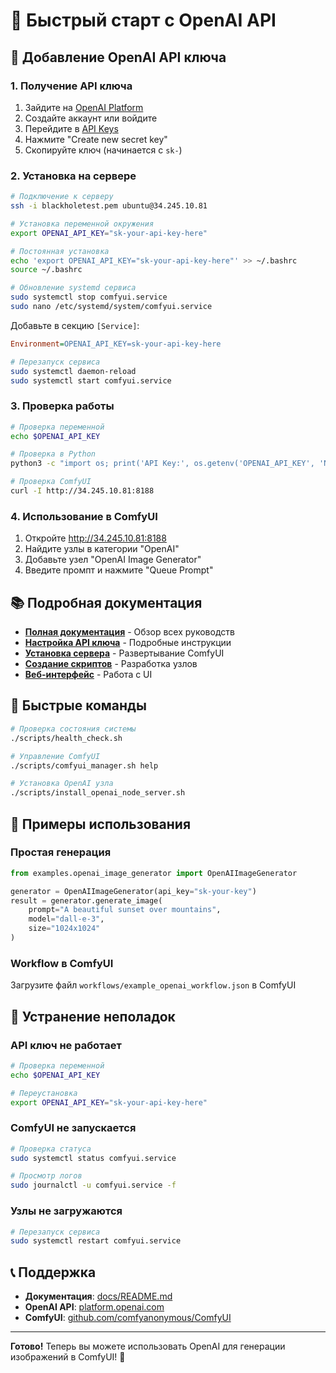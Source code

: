 # 🚀 Быстрый старт с OpenAI API

## 🔑 Добавление OpenAI API ключа

### 1. Получение API ключа
1. Зайдите на [OpenAI Platform](https://platform.openai.com/)
2. Создайте аккаунт или войдите
3. Перейдите в [API Keys](https://platform.openai.com/api-keys)
4. Нажмите "Create new secret key"
5. Скопируйте ключ (начинается с `sk-`)

### 2. Установка на сервере

```bash
# Подключение к серверу
ssh -i blackholetest.pem ubuntu@34.245.10.81

# Установка переменной окружения
export OPENAI_API_KEY="sk-your-api-key-here"

# Постоянная установка
echo 'export OPENAI_API_KEY="sk-your-api-key-here"' >> ~/.bashrc
source ~/.bashrc

# Обновление systemd сервиса
sudo systemctl stop comfyui.service
sudo nano /etc/systemd/system/comfyui.service
```

Добавьте в секцию `[Service]`:
```ini
Environment=OPENAI_API_KEY=sk-your-api-key-here
```

```bash
# Перезапуск сервиса
sudo systemctl daemon-reload
sudo systemctl start comfyui.service
```

### 3. Проверка работы

```bash
# Проверка переменной
echo $OPENAI_API_KEY

# Проверка в Python
python3 -c "import os; print('API Key:', os.getenv('OPENAI_API_KEY', 'Not found'))"

# Проверка ComfyUI
curl -I http://34.245.10.81:8188
```

### 4. Использование в ComfyUI

1. Откройте http://34.245.10.81:8188
2. Найдите узлы в категории "OpenAI"
3. Добавьте узел "OpenAI Image Generator"
4. Введите промпт и нажмите "Queue Prompt"

## 📚 Подробная документация

- **[Полная документация](./docs/README.md)** - Обзор всех руководств
- **[Настройка API ключа](./docs/04_openai_api_setup.md)** - Подробные инструкции
- **[Установка сервера](./docs/01_comfyui_server_setup.md)** - Развертывание ComfyUI
- **[Создание скриптов](./docs/02_openai_custom_scripts.md)** - Разработка узлов
- **[Веб-интерфейс](./docs/03_comfyui_web_interface.md)** - Работа с UI

## 🔧 Быстрые команды

```bash
# Проверка состояния системы
./scripts/health_check.sh

# Управление ComfyUI
./scripts/comfyui_manager.sh help

# Установка OpenAI узла
./scripts/install_openai_node_server.sh
```

## 🎯 Примеры использования

### Простая генерация
```python
from examples.openai_image_generator import OpenAIImageGenerator

generator = OpenAIImageGenerator(api_key="sk-your-key")
result = generator.generate_image(
    prompt="A beautiful sunset over mountains",
    model="dall-e-3",
    size="1024x1024"
)
```

### Workflow в ComfyUI
Загрузите файл `workflows/example_openai_workflow.json` в ComfyUI

## 🚨 Устранение неполадок

### API ключ не работает
```bash
# Проверка переменной
echo $OPENAI_API_KEY

# Переустановка
export OPENAI_API_KEY="sk-your-api-key-here"
```

### ComfyUI не запускается
```bash
# Проверка статуса
sudo systemctl status comfyui.service

# Просмотр логов
sudo journalctl -u comfyui.service -f
```

### Узлы не загружаются
```bash
# Перезапуск сервиса
sudo systemctl restart comfyui.service
```

## 📞 Поддержка

- **Документация**: [docs/README.md](./docs/README.md)
- **OpenAI API**: [platform.openai.com](https://platform.openai.com/)
- **ComfyUI**: [github.com/comfyanonymous/ComfyUI](https://github.com/comfyanonymous/ComfyUI)

---

**Готово!** Теперь вы можете использовать OpenAI для генерации изображений в ComfyUI! 🎉 